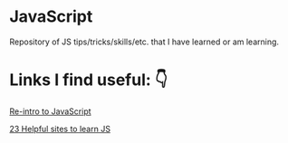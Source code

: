 # JavaScript

Repository of JS tips/tricks/skills/etc. that I have learned or am learning.

# Links I find useful: 👇

<a href="https://developer.mozilla.org/en-US/docs/Web/JavaScript/A_re-introduction_to_JavaScript" target="_blank">Re-intro to JavaScript</a>

<a href="https://www.freecodecamp.org/news/23-free-websites-to-learn-javascript/" target="_blank">23 Helpful sites to learn JS</a>
